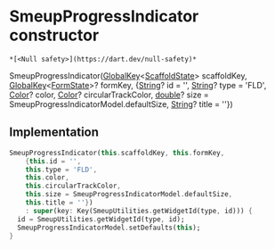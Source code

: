 


# SmeupProgressIndicator constructor




    *[<Null safety>](https://dart.dev/null-safety)*



SmeupProgressIndicator([GlobalKey](https://api.flutter.dev/flutter/widgets/GlobalKey-class.html)&lt;[ScaffoldState](https://api.flutter.dev/flutter/material/ScaffoldState-class.html)> scaffoldKey, [GlobalKey](https://api.flutter.dev/flutter/widgets/GlobalKey-class.html)&lt;[FormState](https://api.flutter.dev/flutter/widgets/FormState-class.html)>? formKey, {[String](https://api.flutter.dev/flutter/dart-core/String-class.html)? id = '', [String](https://api.flutter.dev/flutter/dart-core/String-class.html)? type = 'FLD', [Color](https://api.flutter.dev/flutter/dart-ui/Color-class.html)? color, [Color](https://api.flutter.dev/flutter/dart-ui/Color-class.html)? circularTrackColor, [double](https://api.flutter.dev/flutter/dart-core/double-class.html)? size = SmeupProgressIndicatorModel.defaultSize, [String](https://api.flutter.dev/flutter/dart-core/String-class.html)? title = ''})





## Implementation

```dart
SmeupProgressIndicator(this.scaffoldKey, this.formKey,
    {this.id = '',
    this.type = 'FLD',
    this.color,
    this.circularTrackColor,
    this.size = SmeupProgressIndicatorModel.defaultSize,
    this.title = ''})
    : super(key: Key(SmeupUtilities.getWidgetId(type, id))) {
  id = SmeupUtilities.getWidgetId(type, id);
  SmeupProgressIndicatorModel.setDefaults(this);
}
```







